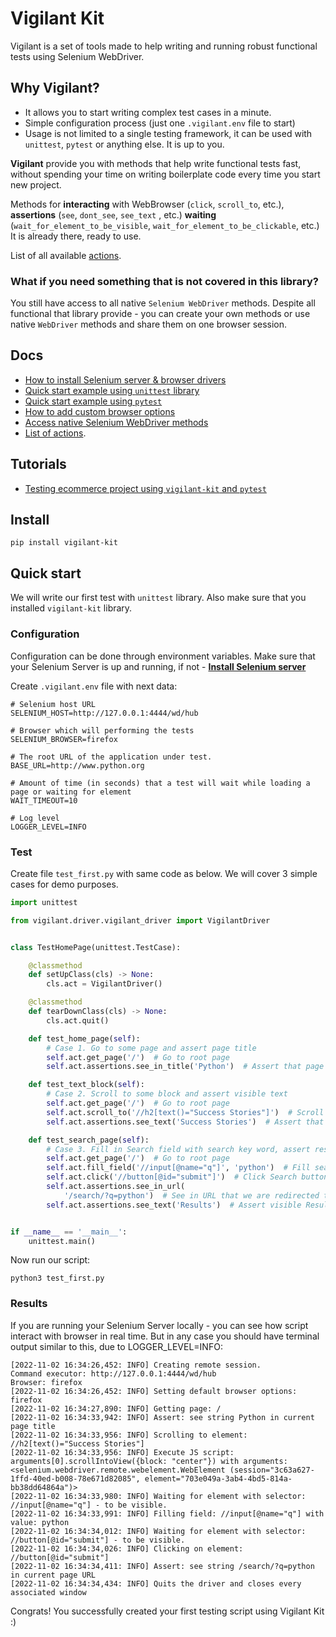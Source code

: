 # Vigilant Kit
Vigilant is a set of tools made to help writing and running robust functional tests using Selenium WebDriver.

## Why Vigilant?
 - It allows you to start writing complex test cases in a minute.
 - Simple configuration process (just one `.vigilant.env` file to start)
 - Usage is not limited to a single testing framework, it can be used with `unittest`, `pytest` or anything else.
It is up to you.

**Vigilant** provide you with methods that help write functional tests fast, without spending your time on writing
boilerplate code every time you start new project.

Methods for **interacting** with WebBrowser (`click`, `scroll_to`,  etc.), **assertions** (`see`, `dont_see`, `see_text`
, etc.) **waiting** (`wait_for_element_to_be_visible`, `wait_for_element_to_be_clickable`, etc.)
It is already there, ready to use.

List of all available [actions](docs/actions.md).

### What if you need something that is not covered in this library?

You still have access to all native `Selenium WebDriver` methods. Despite all functional that library provide - 
you can create your own methods or use native `WebDriver` methods and share them on one browser session.

## Docs
 - [How to install Selenium server & browser drivers](docs/selenium_install.md)
 - [Quick start example using `unittest` library](docs/vigilant_unittest.md) 
 - [Quick start example using `pytest`](docs/vigilant_pytest.md) 
 - [How to add custom browser options](docs/browser_options.md)
 - [Access native Selenium WebDriver methods](docs/native_selenium.md)
 - [List of actions](docs/actions.md).

## Tutorials
 - [Testing ecommerce project using `vigilant-kit` and `pytest`](docs/tutorial_pytest.md)
 
## Install
```shell
pip install vigilant-kit
```

## Quick start
We will write our first test with `unittest` library. Also make sure that you installed
`vigilant-kit` library.


### Configuration
Configuration can be done through environment variables. Make sure that your Selenium Server is up and running, if not -
[**Install Selenium server**](docs/selenium_install.md)

Create `.vigilant.env` file with next data:
```shell
# Selenium host URL
SELENIUM_HOST=http://127.0.0.1:4444/wd/hub 

# Browser which will performing the tests
SELENIUM_BROWSER=firefox 

# The root URL of the application under test.
BASE_URL=http://www.python.org 

# Amount of time (in seconds) that a test will wait while loading a page or waiting for element
WAIT_TIMEOUT=10 

# Log level
LOGGER_LEVEL=INFO 
```

### Test
Create file `test_first.py` with same code as below. We will cover 3 simple cases for demo purposes.
```python
import unittest

from vigilant.driver.vigilant_driver import VigilantDriver


class TestHomePage(unittest.TestCase):

    @classmethod
    def setUpClass(cls) -> None:
        cls.act = VigilantDriver()

    @classmethod
    def tearDownClass(cls) -> None:
        cls.act.quit()

    def test_home_page(self):
        # Case 1. Go to some page and assert page title
        self.act.get_page('/')  # Go to root page
        self.act.assertions.see_in_title('Python')  # Assert that page title contains 'Python' string

    def test_text_block(self):
        # Case 2. Scroll to some block and assert visible text
        self.act.get_page('/')  # Go to root page
        self.act.scroll_to('//h2[text()="Success Stories"]')  # Scroll to Success Stories block
        self.act.assertions.see_text('Success Stories')  # Assert that Success Stories string is visible

    def test_search_page(self):
        # Case 3. Fill in Search field with search key word, assert result in search result page.
        self.act.get_page('/')  # Go to root page
        self.act.fill_field('//input[@name="q"]', 'python')  # Fill search field
        self.act.click('//button[@id="submit"]')  # Click Search button
        self.act.assertions.see_in_url(
            '/search/?q=python')  # See in URL that we are redirected to search result page
        self.act.assertions.see_text('Results')  # Assert visible Results text


if __name__ == '__main__':
    unittest.main()

```
Now run our script:
```shell
python3 test_first.py
```
### Results
If you are running your Selenium Server locally - you can see how script interact with browser in real time. But in any
case you should have terminal output similar to this, due to LOGGER_LEVEL=INFO:
```text
[2022-11-02 16:34:26,452: INFO] Creating remote session.
Command executor: http://127.0.0.1:4444/wd/hub
Browser: firefox
[2022-11-02 16:34:26,452: INFO] Setting default browser options: firefox
[2022-11-02 16:34:27,890: INFO] Getting page: /
[2022-11-02 16:34:33,942: INFO] Assert: see string Python in current page title
[2022-11-02 16:34:33,956: INFO] Scrolling to element: //h2[text()="Success Stories"]
[2022-11-02 16:34:33,956: INFO] Execute JS script: arguments[0].scrollIntoView({block: "center"}) with arguments: <selenium.webdriver.remote.webelement.WebElement (session="3c63a627-1ffd-40ed-b008-78e671d82085", element="703e049a-3ab4-4bd5-814a-bb38dd64864a")>
[2022-11-02 16:34:33,980: INFO] Waiting for element with selector: //input[@name="q"] - to be visible.
[2022-11-02 16:34:33,991: INFO] Filling field: //input[@name="q"] with value: python
[2022-11-02 16:34:34,012: INFO] Waiting for element with selector: //button[@id="submit"] - to be visible.
[2022-11-02 16:34:34,026: INFO] Clicking on element: //button[@id="submit"]
[2022-11-02 16:34:34,411: INFO] Assert: see string /search/?q=python in current page URL
[2022-11-02 16:34:34,434: INFO] Quits the driver and closes every associated window

```
Congrats! You successfully created your first testing script using Vigilant Kit :)
